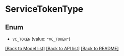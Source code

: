 # ServiceTokenType

## Enum


* `VC_TOKEN` (value: `"VC_TOKEN"`)


[[Back to Model list]](../README.md#documentation-for-models) [[Back to API list]](../README.md#documentation-for-api-endpoints) [[Back to README]](../README.md)


